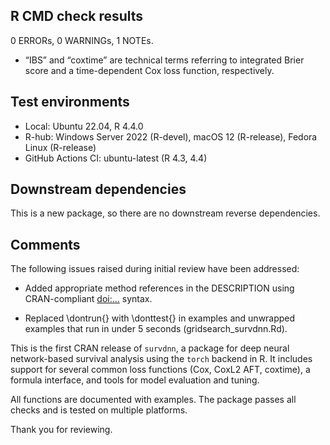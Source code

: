
## R CMD check results
0 ERRORs, 0 WARNINGs, 1 NOTEs.

- “IBS” and “coxtime” are technical terms referring to integrated Brier score and a time-dependent Cox loss function, respectively.

## Test environments
- Local: Ubuntu 22.04, R 4.4.0
- R-hub: Windows Server 2022 (R-devel), macOS 12 (R-release), Fedora Linux (R-release)
- GitHub Actions CI: ubuntu-latest (R 4.3, 4.4)

## Downstream dependencies
This is a new package, so there are no downstream reverse dependencies.

## Comments


The following issues raised during initial review have been addressed:

- Added appropriate method references in the DESCRIPTION using CRAN-compliant <doi:...> syntax.

- Replaced \\dontrun{} with \\donttest{} in examples and unwrapped examples that run in under 5 seconds (gridsearch_survdnn.Rd).

This is the first CRAN release of `survdnn`, a package for deep neural network-based survival analysis using the `torch` backend in R. It includes support for several common loss functions (Cox, CoxL2 AFT, coxtime), a formula interface, and tools for model evaluation and tuning.

All functions are documented with examples. The package passes all checks and is tested on multiple platforms.

Thank you for reviewing.
